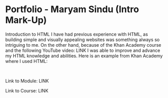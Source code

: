 # Portfolio - Maryam Sindu (Intro Mark-Up)

Introduction to HTML
I have had previous experience with HTML, as building simple and visually appealing websites was something always so intriguing to me. On the other hand, because of the Khan Academy course and the following YouTube video: LINK
I was able to improve and advance my HTML knowledge and abilities.
Here is an example from Khan Academy where I used HTML:

​

Link to Module: LINK

Link to Course: LINK
